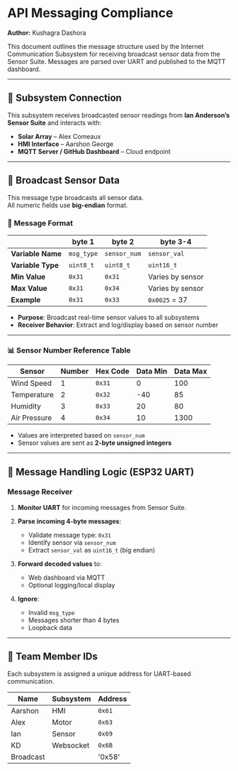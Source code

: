 # API Messaging Compliance  
**Author:** Kushagra Dashora  

This document outlines the message structure used by the Internet Communication Subsystem for receiving broadcast sensor data from the Sensor Suite. Messages are parsed over UART and published to the MQTT dashboard.

---

## 🔗 Subsystem Connection

This subsystem receives broadcasted sensor readings from **Ian Anderson’s Sensor Suite** and interacts with:

- **Solar Array** – Alex Comeaux  
- **HMI Interface** – Aarshon George  
- **MQTT Server / GitHub Dashboard** – Cloud endpoint  

---

## 📡 Broadcast Sensor Data

This message type broadcasts all sensor data.  
All numeric fields use **big-endian** format.

### 🧾 Message Format

|             | byte 1     | byte 2       | byte 3-4         |
|-------------|------------|--------------|------------------|
| **Variable Name** | `msg_type` | `sensor_num` | `sensor_val`     |
| **Variable Type** | `uint8_t`  | `uint8_t`    | `uint16_t`       |
| **Min Value**     | `0x31`     | `0x31`       | Varies by sensor |
| **Max Value**     | `0x31`     | `0x34`       | Varies by sensor |
| **Example**       | `0x31`     | `0x33`       | `0x0025` = 37    |

- **Purpose**: Broadcast real-time sensor values to all subsystems
- **Receiver Behavior**: Extract and log/display based on sensor number

---

### 📊 Sensor Number Reference Table

| Sensor         | Number | Hex Code | Data Min | Data Max |
|----------------|--------|----------|----------|----------|
| Wind Speed     | 1      | `0x31`   | 0        | 100      |
| Temperature    | 2      | `0x32`   | -40      | 85       |
| Humidity       | 3      | `0x33`   | 20       | 80       |
| Air Pressure   | 4      | `0x34`   | 10       | 1300     |

- Values are interpreted based on `sensor_num`
- Sensor values are sent as **2-byte unsigned integers**

---

## 🧠 Message Handling Logic (ESP32 UART)

### Message Receiver

1. **Monitor UART** for incoming messages from Sensor Suite.
2. **Parse incoming 4-byte messages**:
   - Validate message type: `0x31`
   - Identify sensor via `sensor_num`
   - Extract `sensor_val` as `uint16_t` (big endian)
3. **Forward decoded values** to:
   - Web dashboard via MQTT
   - Optional logging/local display

4. **Ignore**:
   - Invalid `msg_type`
   - Messages shorter than 4 bytes
   - Loopback data

---

## 🧭 Team Member IDs

Each subsystem is assigned a unique address for UART-based communication.

| Name     | Subsystem | Address |
|----------|-----------|---------|
| Aarshon  | HMI       | `0x61`  |
| Alex     | Motor     | `0x63`  |
| Ian      | Sensor    | `0x69`  |
| KD       | Websocket | `0x6B`  |
| Broadcast|           | '0x58'  |
